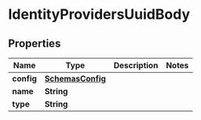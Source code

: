 # IdentityProvidersUuidBody

## Properties
Name | Type | Description | Notes
------------ | ------------- | ------------- | -------------
**config** | [**SchemasConfig**](SchemasConfig.md) |  | 
**name** | **String** |  | 
**type** | **String** |  | 
